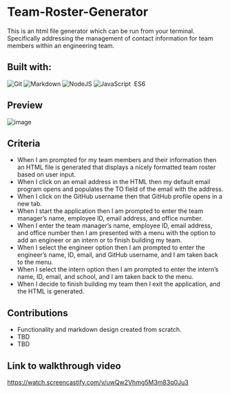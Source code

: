 # Team-Roster-Generator

This is an html file generator which can be run from your terminal. Specifically addressing the management of contact information for team members within an engineering team. 

## Built with:
![Git](https://img.shields.io/badge/git-%23F05033.svg?style=for-the-badge&logo=git&logoColor=white)&nbsp;![Markdown](https://img.shields.io/badge/markdown-%23000000.svg?style=for-the-badge&logo=markdown&logoColor=white)&nbsp;![NodeJS](https://img.shields.io/badge/node.js-6DA55F?style=for-the-badge&logo=node.js&logoColor=white)&nbsp;![JavaScript](https://img.shields.io/badge/javascript-%23323330.svg?style=for-the-badge&logo=javascript&logoColor=%23F7DF1E)&nbsp; ES6

## Preview

![image](https://media0.giphy.com/media/lNY0a9aJgFcCaDn1nw/giphy.gif?cid=ecf05e47psgv7yleo14azmxgq6al2ofi7e84ze6604v6z3qo&rid=giphy.gif&ct=g)

## Criteria


- When I am prompted for my team members and their information then an HTML file is generated that displays a nicely formatted team roster based on user input.
- When I click on an email address in the HTML then my default email program opens and populates the TO field of the email with the address.
- When I click on the GitHub username then that GitHub profile opens in a new tab.
- When I start the application then I am prompted to enter the team manager’s name, employee ID, email address, and office number.
- When I enter the team manager’s name, employee ID, email address, and office number then I am presented with a menu with the option to add an engineer or an intern or to finish building my team.
- When I select the engineer option then I am prompted to enter the engineer’s name, ID, email, and GitHub username, and I am taken back to the menu.
- When I select the intern option then I am prompted to enter the intern’s name, ID, email, and school, and I am taken back to the menu.
- When I decide to finish building my team then I exit the application, and the HTML is generated.


## Contributions
 
- Functionality and markdown design created from scratch.
-  TBD
-  TBD


 ## Link to walkthrough video
https://watch.screencastify.com/v/uwQw2Vhmg5M3m83q0Ju3

